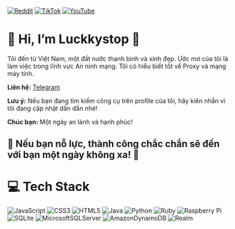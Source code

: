 [![Reddit](https://img.shields.io/badge/Reddit-%23FF4500.svg?logo=Reddit&logoColor=white)](https://reddit.com/user/luckkystopdz/)
[![TikTok](https://img.shields.io/badge/TikTok-%23000000.svg?logo=TikTok&logoColor=white)](https://tiktok.com/@luckkystop)
[![YouTube](https://img.shields.io/badge/YouTube-%23FF0000.svg?logo=YouTube&logoColor=white)](https://youtube.com/@LuckkystopBex)

# 🌸 Hi, I’m Luckkystop 🌸
Tôi đến từ Việt Nam, một đất nước thanh bình và xinh đẹp. Ước mơ của tôi là làm việc trong lĩnh vực An ninh mạng. Tôi có hiểu biết tốt về Proxy và mạng máy tính.

**Liên hệ:** [Telegram](https://t.me/thuanjavat)

**Lưu ý:** Nếu bạn đang tìm kiếm công cụ trên profile của tôi, hãy kiên nhẫn vì tôi đang cập nhật dần dần nhé!

**Chúc bạn:** Một ngày an lành và hạnh phúc!

## 🌟 **Nếu bạn nỗ lực, thành công chắc chắn sẽ đến với bạn một ngày không xa!** 🌟

# 💻 Tech Stack
![JavaScript](https://img.shields.io/badge/javascript-%23323330.svg?style=for-the-badge&logo=javascript&logoColor=%23F7DF1E)
![CSS3](https://img.shields.io/badge/css3-%231572B6.svg?style=for-the-badge&logo=css3&logoColor=white)
![HTML5](https://img.shields.io/badge/html5-%23E34F26.svg?style=for-the-badge&logo=html5&logoColor=white)
![Java](https://img.shields.io/badge/java-%23ED8B00.svg?style=for-the-badge&logo=java&logoColor=white)
![Python](https://img.shields.io/badge/python-3670A0?style=for-the-badge&logo=python&logoColor=ffdd54)
![Ruby](https://img.shields.io/badge/ruby-%23CC342D.svg?style=for-the-badge&logo=ruby&logoColor=white)
![Raspberry Pi](https://img.shields.io/badge/-RaspberryPi-C51A4A?style=for-the-badge&logo=Raspberry-Pi)
![SQLite](https://img.shields.io/badge/sqlite-%2307405e.svg?style=for-the-badge&logo=sqlite&logoColor=white)
![MicrosoftSQLServer](https://img.shields.io/badge/Microsoft%20SQL%20Sever-CC2927?style=for-the-badge&logo=microsoft%20sql%20server&logoColor=white)
![AmazonDynamoDB](https://img.shields.io/badge/Amazon%20DynamoDB-4053D6?style=for-the-badge&logo=Amazon%20DynamoDB&logoColor=white)
![Realm](https://img.shields.io/badge/Realm-39477F?style=for-the-badge&logo=realm&logoColor=white)
